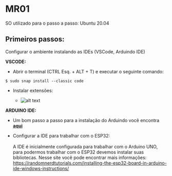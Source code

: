 # MR01

SO utilizado para o passo a passo: Ubuntu 20.04

## Primeiros passos:
Configurar o ambiente instalando as IDEs (VSCode, Arduindo IDE)

**VSCODE:**

* Abrir o terminal (CTRL Esq. + ALT + T) e executar o seguinte comando:
```
$ sudo snap install --classic code
```
* Instalar extensões:

  - ![alt text](https://github.com/LuisHBM/curso-prototipo-MR01/blob/main/extensions.png)

**ARDUINO IDE:**
* Um bom passo a passo para a instalação do Arduindo você encontra **[aqui](https://linuxopsys.com/topics/install-arduino-ide-on-ubuntu-20-04)**

* Configurar a IDE para trabalhar com o ESP32:
<br><br> A IDE é inicialmente configurada para trabalhar com o Arduino UNO, para podermos trabalhar com o ESP32 devemos instalar suas bibliotecas. Nesse site você pode encontrar mais informações: https://randomnerdtutorials.com/installing-the-esp32-board-in-arduino-ide-windows-instructions/
